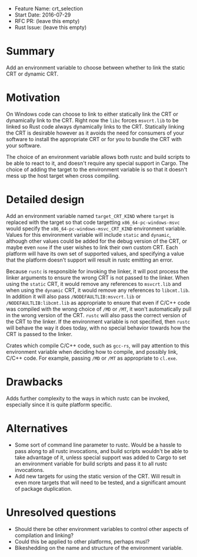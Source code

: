 - Feature Name: crt_selection
- Start Date: 2016-07-29
- RFC PR: (leave this empty)
- Rust Issue: (leave this empty)

# Summary
[summary]: #summary

Add an environment variable to choose between whether to link the static CRT or dynamic CRT.

# Motivation
[motivation]: #motivation

On Windows code can choose to link to either statically link the CRT or dynamically link to the CRT. Right now the `libc` forces `msvcrt.lib` to be linked so Rust code always dynamically links to the CRT. Statically linking the CRT is desirable however as it avoids the need for consumers of your software to install the appropriate CRT or for you to bundle the CRT with your software.

The choice of an environment variable allows both rustc and build scripts to be able to react to it, and doesn't require any special support in Cargo. The choice of adding the target to the environment variable is so that it doesn't mess up the host target when cross compiling.

# Detailed design
[design]: #detailed-design

Add an environment variable named `target_CRT_KIND` where `target` is replaced with the target so that code targetting `x86_64-pc-windows-msvc` would specify the `x86_64-pc-windows-msvc_CRT_KIND` environment variable. Values for this environment variable will include `static` and `dynamic`, although other values could be added for the debug version of the CRT, or maybe even `none` if the user wishes to link their own custom CRT. Each platform will have its own set of supported values, and specifying a value that the platform doesn't support will result in rustc emitting an error.

Because `rustc` is responsible for invoking the linker, it will post process the linker arguments to ensure the wrong CRT is not passed to the linker. When using the `static` CRT, it would remove any references to `msvcrt.lib` and when using the `dynamic` CRT, it would remove any references to `libcmt.lib`. In addition it will also pass `/NODEFAULTLIB:msvcrt.lib` or `/NODEFAULTLIB:libcmt.lib` as appropriate to ensure that even if C/C++ code was compiled with the wrong choice of `/MD` or `/MT`, it won't automatically pull in the wrong version of the CRT. `rustc` will also pass the correct version of the CRT to the linker. If the environment variable is not specified, then `rustc` will behave the way it does today, with no special behavior towards how the CRT is passed to the linker.

Crates which compile C/C++ code, such as `gcc-rs`, will pay attention to this environment variable when deciding how to compile, and possibly link, C/C++ code. For example, passing `/MD` or `/MT` as appropriate to `cl.exe`.

# Drawbacks
[drawbacks]: #drawbacks

Adds further complexity to the ways in which rustc can be invoked, especially since it is quite platform specific.

# Alternatives
[alternatives]: #alternatives

* Some sort of command line parameter to rustc. Would be a hassle to pass along to all rustc invocations, and build scripts wouldn't be able to take advantage of it, unless special support was added to Cargo to set an environment variable for build scripts and pass it to all rustc invocations.
* Add new targets for using the static version of the CRT. Will result in even more targets that will need to be tested, and a significant amount of package duplication.

# Unresolved questions
[unresolved]: #unresolved-questions

* Should there be other environment variables to control other aspects of compilation and linking?
* Could this be applied to other platforms, perhaps musl?
* Bikeshedding on the name and structure of the environment variable.
